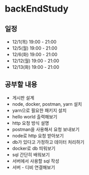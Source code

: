 # backEndStudy

## 일정
- 12/1(목) 19:00 - 21:00
- 12/5(월) 19:00 - 21:00
- 12/6(화) 19:00 - 21:00
- 12/12(월) 19:00 - 21:00
- 12/13(화) 19:00 - 21:00

## 공부할 내용
- 게시판 설계
- node, docker, postman, yarn 설치
- yarn으로 필요한 패키지 설치
- hello world 출력해보기
- http 요청 방식 설명
- postman을 사용해서 요청 보내보기
- node로 http 요청 받아보기
- db가 있다고 가정하고 데이터 처리하기
- docker로 db 띄워보기
- sql 간단히 배워보기
- 서버에서 사용할 sql 작성
- 서버 - 디비 연결해보기
